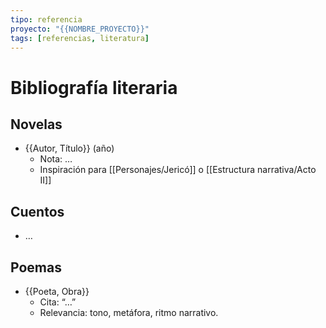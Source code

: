 ```yaml
---
tipo: referencia
proyecto: "{{NOMBRE_PROYECTO}}"
tags: [referencias, literatura]
---
```


# Bibliografía literaria

## Novelas
- {{Autor, Título}} (año)  
  - Nota: …  
  - Inspiración para [[Personajes/Jericó]] o [[Estructura narrativa/Acto II]]

## Cuentos
- …

## Poemas
- {{Poeta, Obra}}  
  - Cita: “…”
  - Relevancia: tono, metáfora, ritmo narrativo.
